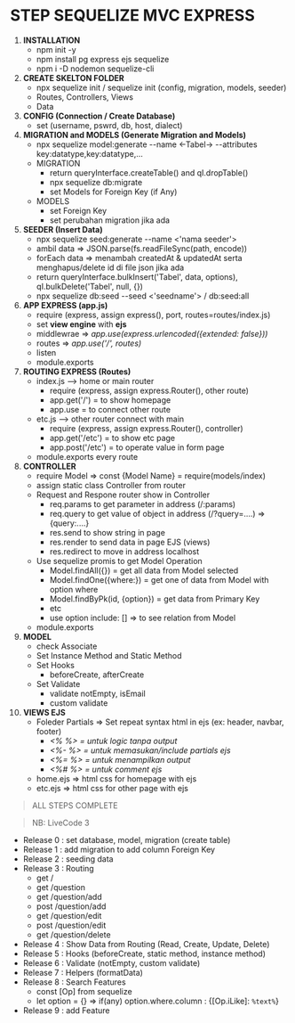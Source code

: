 # **STEP SEQUELIZE MVC EXPRESS**

1. **INSTALLATION**
    * npm init -y
    * npm install pg express ejs sequelize
    * npm i -D nodemon sequelize-cli
2. **CREATE SKELTON FOLDER**
    * npx sequelize init / sequelize init (config, migration, models, seeder)
    * Routes, Controllers, Views
    * Data
3. **CONFIG (Connection / Create Database)**
    * set (username, pswrd, db, host, dialect)
4. **MIGRATION and MODELS (Generate Migration and Models)**
    * npx sequelize model:generate --name <-Tabel-> --attributes key:datatype,key:datatype,... 
    * MIGRATION
        * return queryInterface.createTable() and qI.dropTable()
        * npx sequelize db:migrate
        * set Models for Foreign Key (if Any)
    * MODELS 
        * set Foreign Key
        * set perubahan migration jika ada
5. **SEEDER (Insert Data)**
    * npx sequelize seed:generate --name <'nama seeder'>
    * ambil data => JSON.parse(fs.readFileSync(path, encode))
    * forEach data => menambah createdAt & updatedAt serta menghapus/delete id di file json jika ada
    * return queryInterface.bulkInsert('Tabel', data, options), qI.bulkDelete('Tabel', null, {})
    * npx sequelize db:seed --seed <'seedname'> / db:seed:all
6. **APP EXPRESS (app.js)**
    * require (express, assign express(), port, routes=routes/index.js)
    * set **view engine** with **ejs**
    * middlewrae => *app.use(express.urlencoded({extended: false}))*
    * routes => *app.use('/', routes)*
    * listen
    * module.exports
7. **ROUTING EXPRESS (Routes)**
    * index.js --> home or main router
      * require (express, assign express.Router(), other route)
      * app.get('/') = to show homepage
      * app.use = to connect other route
    * etc.js --> other router connect with main
      * require (express, assign express.Router(), controller)
      * app.get('/etc') = to show etc page
      * app.post('/etc') = to operate value in form page
    * module.exports every route
8. **CONTROLLER**
    * require Model => const {Model Name} = require(models/index)
    * assign static class Controller from router
    * Request and Respone router show in Controller
      * req.params to get parameter in address 
      (/:params)
      * req.query to get value of object in address 
      (/?query=....) => {query:....}
      * res.send to show string in page
      * res.render to send data in page EJS (views)
      * res.redirect to move in address localhost
    * Use sequelize promis to get Model Operation
        * Model.findAll({}) = get all data from Model selected
        * Model.findOne({where:}) = get one of data from Model with option where
        * Model.findByPk(id, {option}) = get data from Primary Key
        * etc
        * use option include: [] => to see relation from Model
    * module.exports
10. **MODEL**
    * check Associate
    * Set Instance Method and Static Method
    * Set Hooks 
        * beforeCreate, afterCreate
    * Set Validate
        * validate notEmpty, isEmail
        * custom validate
11. **VIEWS EJS**
    * Foleder Partials => Set repeat syntax html in ejs (ex: header, navbar, footer)
      * *<% %> = untuk logic tanpa output*
      * *<%- %> = untuk memasukan/include partials ejs* 
      * *<%= %> = untuk menampilkan output*
      * *<%# %> = untuk comment ejs*
    * home.ejs => html css for homepage with ejs
    * etc.ejs => html css for other page with ejs

> ALL STEPS COMPLETE

> NB: LiveCode 3 
* Release 0 : set database, model, migration (create table)
* Release 1 : add migration to add column Foreign Key
* Release 2 : seeding data
* Release 3 : Routing 
    * get /
    * get /question
    * get /question/add
    * post /question/add
    * get /question/edit
    * post /question/edit
    * get /question/delete
* Release 4 : Show Data from Routing (Read, Create, Update, Delete)
* Release 5 : Hooks (beforeCreate, static method, instance method)
* Release 6 : Validate (notEmpty, custom validate)
* Release 7 : Helpers (formatData)
* Release 8 : Search Features
    * const [Op] from sequelize
    * let option = {} => if(any) option.where.column : {[Op.iLike]: `%text%`}
* Release 9 : add Feature
    